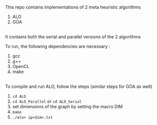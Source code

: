 This repo contains implementations of 2 meta heuristic algorithms

1. ALO
2. GOA
<br>
It contains both the serial and parallel versions of the 2 algorithms

To run, the following dependencies are necessary :

1. gcc
2. g++
3. OpenCL
4. make
<br>
To compile and run ALO, follow the steps (similar steps for GOA as well)

1. `cd ALO`
2. `cd ALO_Parallel` or `cd ALO_Serial`
3. set dimensions of the graph by setting the macro DIM
4. `make`
5. `./alo< ip<dim>.txt`
